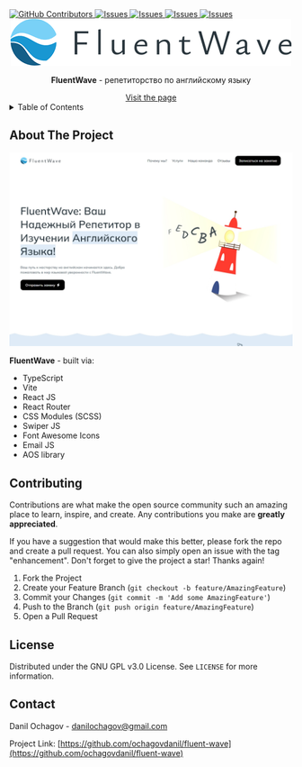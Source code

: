 <!-- --------STATS-------- -->
 <a href="https://github.com/ochagovdanil/fluent-wave/graphs/contributors">
	<img alt="GitHub Contributors" src="https://img.shields.io/github/contributors/ochagovdanil/fluent-wave.svg" />
</a>
<a href="https://github.com/ochagovdanil/fluent-wave/network/members">
	<img alt="Issues" src="https://img.shields.io/github/forks/ochagovdanil/fluent-wave.svg" />
</a>
<a href="https://github.com/ochagovdanil/fluent-wave/stargazers">
	<img alt="Issues" src="https://img.shields.io/github/stars/ochagovdanil/fluent-wave.svg" />
</a>
<a href="https://github.com/ochagovdanil/fluent-wave/issues">
	<img alt="Issues" src="https://img.shields.io/github/issues/ochagovdanil/fluent-wave.svg" />
</a>
<a href="https://opensource.org/licenses/MIT">
	<img alt="Issues" src="https://img.shields.io/badge/License-GPLv3-yellow.svg" />
</a>

<!-- --------LOGO-------- -->
<br />
<div align="center">
	<img src="./preview/logo-black.png" alt="Logo" />
	<p><strong>FluentWave</strong> - репетиторство по английскому языку</p>
	<a href="https://fluent-wave.web.app/" target="_blank">Visit the page</a>
</div>

<!-- --------TABLE OF CONTENTS-------- -->
<details>
  <summary>Table of Contents</summary>
  <ol>
    <li>
      <a href="#about-the-project">About The Project</a>
    </li>
    <li><a href="#contributing">Contributing</a></li>
    <li><a href="#license">License</a></li>
    <li><a href="#contact">Contact</a></li>
  </ol>
</details>

<!-- --------ABOUT THE PROJECT-------- -->

## About The Project

<div align="center">
	<img src="./preview/header.jpg" alt="Preview" />
</div>
<p><strong>FluentWave</strong> - built via:</p>
<ul>
	<li>TypeScript</li>
	<li>Vite</li>
	<li>React JS</li>
	<li>React Router</li>
	<li>CSS Modules (SCSS)</li>
	<li>Swiper JS</li>
	<li>Font Awesome Icons</li>
	<li>Email JS</li>
	<li>AOS library</li>
</ul>

<!-- --------CONTRIBUTING-------- -->

## Contributing

Contributions are what make the open source community such an amazing place to learn, inspire, and create. Any contributions you make are **greatly appreciated**.

If you have a suggestion that would make this better, please fork the repo and create a pull request. You can also simply open an issue with the tag "enhancement".
Don't forget to give the project a star! Thanks again!

1. Fork the Project
2. Create your Feature Branch (`git checkout -b feature/AmazingFeature`)
3. Commit your Changes (`git commit -m 'Add some AmazingFeature'`)
4. Push to the Branch (`git push origin feature/AmazingFeature`)
5. Open a Pull Request

<!-- --------LICENSE-------- -->

## License

Distributed under the GNU GPL v3.0 License. See `LICENSE` for more information.

<!-- --------CONTACT-------- -->

## Contact

Danil Ochagov - danilochagov@gmail.com

Project Link: [https://github.com/ochagovdanil/fluent-wave](https://github.com/ochagovdanil/fluent-wave)
